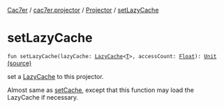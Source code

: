 [Cac7er](../../index.md) / [cac7er.projector](../index.md) / [Projector](index.md) / [setLazyCache](./set-lazy-cache.md)

# setLazyCache

`fun setLazyCache(lazyCache: `[`LazyCache`](../../cac7er/-lazy-cache/index.md)`<`[`T`](index.md#T)`>, accessCount: `[`Float`](https://kotlinlang.org/api/latest/jvm/stdlib/kotlin/-float/index.html)`): `[`Unit`](https://kotlinlang.org/api/latest/jvm/stdlib/kotlin/-unit/index.html) [(source)](http://2wiqua.wcaokaze.com/gitbucket/wcaokaze/Cac7er/blob/master/src/main/java/cac7er/projector/Projector.kt#L174)

set a [LazyCache](../../cac7er/-lazy-cache/index.md) to this projector.

Almost same as [setCache](set-cache.md), except that this function may load the LazyCache
if necessary.

